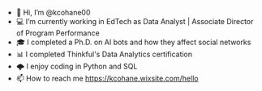 - 👋 Hi, I’m @kcohane00
- 💻 I’m currently working in EdTech as Data Analyst | Associate Director of Program Performance
- 🎓 I completed a Ph.D. on AI bots and how they affect social networks
- 📊 I completed Thinkful's Data Analytics certification
- 🌩️ I enjoy coding in Python and SQL
- 📫 How to reach me https://kcohane.wixsite.com/hello

<!---
kcohane00/kcohane00 is a ✨ special ✨ repository because its `README.md` (this file) appears on your GitHub profile.
You can click the Preview link to take a look at your changes.
--->
